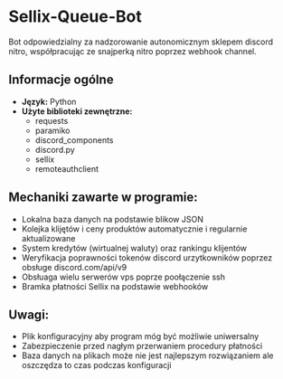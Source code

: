 # Sellix-Queue-Bot
Bot odpowiedzialny za nadzorowanie autonomicznym sklepem discord nitro, współpracując ze snajperką nitro poprzez webhook channel.

<h2>Informacje ogólne</h2>
<ul>
<li> <b>Język:</b> Python </li>
<li> <b>Użyte biblioteki zewnętrzne:</b>
<ul>
    <li>requests</li>
    <li>paramiko</li>
    <li>discord_components</li>
    <li>discord.py</li>
    <li>sellix</li>
    <li>remoteauthclient</li>
</ul>
</ul>

<h2> Mechaniki zawarte w programie: </h2>
<ul>
    <li>Lokalna baza danych na podstawie blikow JSON</li>
    <li>Kolejka klijętów i ceny produktów automatycznie i regularnie aktualizowane</li>
    <li>System kredytów (wirtualnej waluty) oraz rankingu klijentów</li>
    <li>Weryfikacja poprawności tokenów discord urzytkowników poprzez obsługe discord.com/api/v9</li>
    <li>Obsłuaga wielu serwerów vps poprze poołączenie ssh</li>
    <li>Bramka płatności Sellix na podstawie webhooków</li>
</ul>

<h2>Uwagi: </h2>
<ul>
    <li>Plik konfiguracyjny aby program móg być możliwie uniwersalny</li>
    <li>Zabezpieczenie przed nagłym przerwaniem procedury płatności</li>
    <li>Baza danych na plikach może nie jest najlepszym rozwiązaniem ale oszczędza to czas podczas konfiguracji</li>
  </ul>
